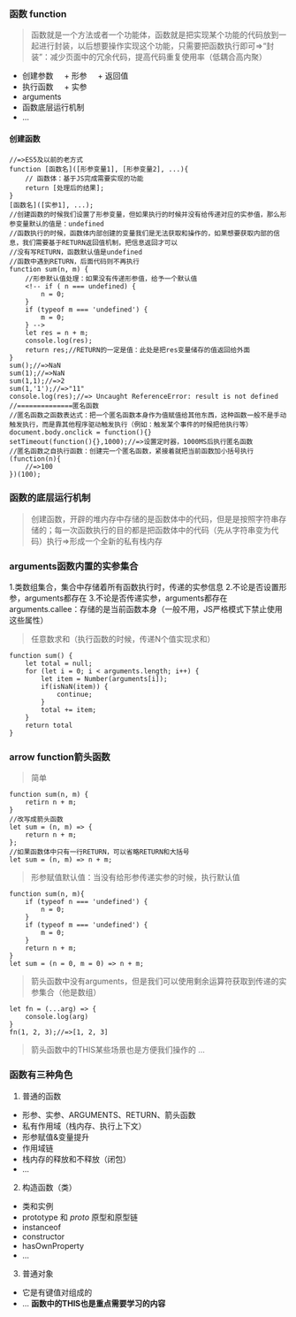 
### 函数 function
> 函数就是一个方法或者一个功能体，函数就是把实现某个功能的代码放到一起进行封装，以后想要操作实现这个功能，只需要把函数执行即可=>“封装”：减少页面中的冗余代码，提高代码重复使用率（低耦合高内聚）
- 创建参数
    + 形参
    + 返回值
- 执行函数
    + 实参
- arguments
- 函数底层运行机制
- ...
#### 创建函数
```
//=>ES5及以前的老方式
function [函数名]([形参变量1], [形参变量2], ...){
    // 函数体：基于JS完成需要实现的功能
    return [处理后的结果];
}
[函数名]([实参1], ...);
//创建函数的时候我们设置了形参变量，但如果执行的时候并没有给传递对应的实参值，那么形参变量默认的值是：undefined
//函数执行的时候，函数体内部创建的变量我们是无法获取和操作的，如果想要获取内部的信息，我们需要基于RETURN返回值机制，把信息返回才可以
//没有写RETURN，函数默认值是undefined
//函数中遇到RETURN，后面代码则不再执行
function sum(n, m) {
    //形参默认值处理：如果没有传递形参值，给予一个默认值
    <!-- if ( n === undefined) {
        n = 0;
    }
    if (typeof m === 'undefined') {
        m = 0;
    } -->
    let res = n + m;
    console.log(res);
    return res;//RETURN的一定是值：此处是把res变量储存的值返回给外面
}
sum();//=>NaN
sum(1);//=>NaN
sum(1,1);//=>2
sum(1,'1');//=>"11"
console.log(res);//=> Uncaught ReferenceError: result is not defined
//==============匿名函数
//匿名函数之函数表达式：把一个匿名函数本身作为值赋值给其他东西，这种函数一般不是手动触发执行，而是靠其他程序驱动触发执行（例如：触发某个事件的时候把他执行等）
document.body.onclick = function(){}
setTimeout(function(){},1000);//=>设置定时器，1000MS后执行匿名函数
//匿名函数之自执行函数：创建完一个匿名函数，紧接着就把当前函数加小括号执行
(function(n){
    //=>100
})(100);
```
### 函数的底层运行机制
> 创建函数，开辟的堆内存中存储的是函数体中的代码，但是是按照字符串存储的；每一次函数执行的目的都是把函数体中的代码（先从字符串变为代码）执行=>形成一个全新的私有栈内存
### arguments函数内置的实参集合
1.类数组集合，集合中存储着所有函数执行时，传递的实参信息
2.不论是否设置形参，arguments都存在
3.不论是否传递实参，arguments都存在
arguments.callee：存储的是当前函数本身（一般不用，JS严格模式下禁止使用这些属性）
> 任意数求和（执行函数的时候，传递N个值实现求和）
```
function sum() {
    let total = null;
    for (let i = 0; i < arguments.length; i++) {
        let item = Number(arguments[i]);
        if(isNaN(item)) {
            continue;
        }
        total += item;
    }
    return total
}
```
### arrow function箭头函数
> 简单
```
function sum(n, m) {
    retirn n + m;
}
//改写成箭头函数
let sum = (n, m) => {
    return n + m;
};
//如果函数体中只有一行RETURN，可以省略RETURN和大括号
let sum = (n, m) => n + m;
```
> 形参赋值默认值：当没有给形参传递实参的时候，执行默认值
```
function sum(n, m){
    if (typeof n === 'undefined') {
        n = 0;
    }
    if (typeof m === 'undefined') {
        m = 0;
    }
    return n + m;
}
let sum = (n = 0, m = 0) => n + m;
```
> 箭头函数中没有arguments，但是我们可以使用剩余运算符获取到传递的实参集合（他是数组）
```
let fn = (...arg) => {
    console.log(arg)
}
fn(1, 2, 3);//=>[1, 2, 3]
```
> 箭头函数中的THIS某些场景也是方便我们操作的
> ...

### 函数有三种角色
1. 普通的函数
  - 形参、实参、ARGUMENTS、RETURN、箭头函数
  - 私有作用域（栈内存、执行上下文）
  - 形参赋值&变量提升
  - 作用域链
  - 栈内存的释放和不释放（闭包）
  - ...
2. 构造函数（类）
  - 类和实例
  - prototype 和 _proto_ 原型和原型链
  - instanceof
  - constructor
  - hasOwnProperty
  - ...
3. 普通对象
  - 它是有键值对组成的
  - ...
**函数中的THIS也是重点需要学习的内容**